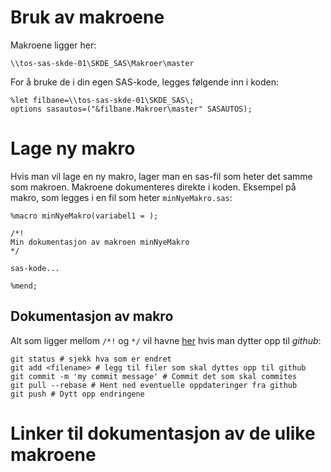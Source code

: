 # Bruk av makroene

Makroene ligger her:
```
\\tos-sas-skde-01\SKDE_SAS\Makroer\master
```
For å bruke de i din egen SAS-kode, legges følgende inn i koden:
```
%let filbane=\\tos-sas-skde-01\SKDE_SAS\;
options sasautos=("&filbane.Makroer\master" SASAUTOS);
```

# Lage ny makro

Hvis man vil lage en ny makro, lager man en sas-fil som heter det samme som makroen. Makroene dokumenteres direkte i koden. Eksempel på makro, som legges i en fil som heter `minNyeMakro.sas`:
```
%macro minNyeMakro(variabel1 = );

/*!
Min dokumentasjon av makroen minNyeMakro
*/

sas-kode...

%mend;
```

## Dokumentasjon av makro

Alt som ligger mellom `/*!` og `*/` vil havne [her](http://skde-analyse.github.io/sas_makroer/) hvis man dytter opp til *github*:
```
git status # sjekk hva som er endret
git add <filename> # legg til filer som skal dyttes opp til github 
git commit -m 'my commit message' # Commit det som skal commites
git pull --rebase # Hent ned eventuelle oppdateringer fra github
git push # Dytt opp endringene
```

# Linker til dokumentasjon av de ulike makroene
